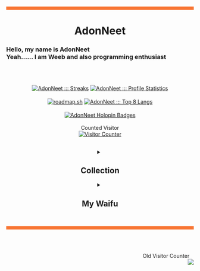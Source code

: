 <hr style="background:#F87431; border:1; height:9px" />
<h1 align= "center">
  <b>
    AdonNeet
  </b>
</h1>
<h3>
  Hello, my name is AdonNeet <br>
  Yeah...... I am Weeb and also programming enthusiast                             
</h3>

<br> <br>

<p align="center">
  <a href="https://github.com/AdonNeet"><img align="center" height="165px" src="https://github-readme-streak-stats.herokuapp.com?user=AdonNeet&theme=github-dark&hide_border=true&date_format=j%20M%5B%20Y%5D&fire=CA2E55&stroke=20FC8F&ring=20FC8F&dates=20FC8F&background=282A36" alt="AdonNeet ::: Streaks" /></a>
  <a href="https://github.com/AdonNeet"><img align="center" height="165px" src="https://readme-status-bay.vercel.app/api?username=AdonNeet&show_icons=true&count_private=false&include_all_commits=true&hide_border=true&theme=dracula&icon_color=CA2E55&title_color=20fc8f&custom_title=My+Data" alt="AdonNeet ::: Profile Statistics" /></a>
  <br><br>
  <a href="https://roadmap.sh"><img  align="center" height="170px" src="https://roadmap.sh/card/wide/653dc139602c6661a5722560?variant=dark" alt="roadmap.sh"/></a>
  <a href="https://github.com/AdonNeet"><img align="center" height="170px" width="390px" src="https://readme-status-bay.vercel.app/api/top-langs/?username=AdonNeet&hide_border=true&langs_count=8&custom_title=Top+Languages&title_color=20fc8f&theme=dracula&exclude_repo=machine,hacktrace&hide=css,html,svelte&layout=compact&card_width=390" alt="AdonNeet ::: Top 8 Langs" /></a>
  <br><br>
  <a href="https://holopin.io/@adonneet"><img align="center" width="840px" src="https://holopin.me/adonneet" alt="AdonNeet Holopin Badges" /></a>
  <br><br>
  Counted Visitor
  <br>
  <a href="https://github.com/AdonNeet"><img height="170px" src="https://count.getloli.com/get/@:AdonNeet?theme=asoul" alt="Visitor Counter" /></a>
</p>

<br>

<details align="center">
  <summary><h2><b>Collection</b></h2></summary>
  <blockquote>
    <h2></h2>
    <p align="center">
      <img src="https://raw.githubusercontent.com/AdonNeet/AdonNeet/main/profile-content/AdonNeet_IMPHNEN.png" style="width: 580px; height: auto;">
      <div align="right">P.S ~ By the way, this one is just a joke</div>
    </p>
  </blockquote>
</details>

<details align="center">
  <summary><h2><b>My Waifu</b></h2></summary>
  <blockquote style="background-color: #1a1a1a; padding: 16px; border-radius: 8px;">
    <h2></h2>
    <h3 style="color: #FFFFFF;">#1 There is Izumi Sagiri</h3>
    <p align="center">
      <img src="https://images-ng.pixai.art/images/orig/6b49ecee-1088-4783-8325-f31451af3bbd" style="width: 720px; height: auto;">
    </p>
    <h3 style="color: #FFFFFF;">#2 There is Megumin</h3>
    <p align="center">
      <img src="https://images-ng.pixai.art/images/orig/80835cf4-d6ed-4af3-8896-e9844f4da514" style="width: 720px; height: auto;">
    </p>
    <h3 style="color: #FFFFFF;">#3 There is Asada Shino</h3>
    <p align="center">
      <img src="https://images-ng.pixai.art/images/orig/bfc61637-ce46-4407-b6ae-77009a14ebff" style="width: 720px; height: auto;">
    </p>
    <h3 style="color: #FFFFFF;">#4 There is Hinata Kaho</h3>
    <p align="center">
      <img src="https://images-ng.pixai.art/images/orig/7647b383-64a0-4cf4-a22a-0718e15ca07d" style="width: 720px; height: auto;">
    </p>
    <h3 style="color: #FFFFFF;">#5 There is Shima Rin</h3>
    <p align="center">
      <img src="https://images-ng.pixai.art/images/orig/99ea67fe-39f4-4c60-9a38-6d8ea7d9877a" style="width: 720px; height: auto;">
    </p>
  </blockquote>
</details>


<br>
<hr style="background:#F87431; border:1; height:9px" /><br><br>
<p align="right"> 
  Old Visitor Counter &nbsp;&nbsp;
  <br>
  <a href="https://visitcount.itsvg.in">
    <img align="right" src="https://visitcount.itsvg.in/api?id=AdonNeet&label=Visitor%20Counter&color=12&icon=1&pretty=true" />
  </a>
</p>
